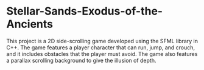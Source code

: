 # Stellar-Sands-Exodus-of-the-Ancients
This project is a 2D side-scrolling game developed using the SFML library in C++. The game features a player character that can run, jump, and crouch, and it includes obstacles that the player must avoid. The game also features a parallax scrolling background to give the illusion of depth.
